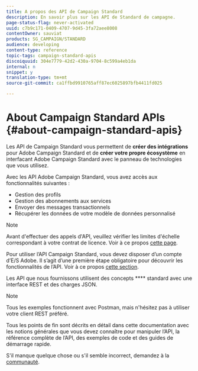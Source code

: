 ```yaml
---
title: A propos des API de Campaign Standard
description: En savoir plus sur les API de Standard de campagne.
page-status-flag: never-activated
uuid: c7b9c171-0409-4707-9d45-3fa72aee8008
contentOwner: sauviat
products: SG_CAMPAIGN/STANDARD
audience: developing
content-type: reference
topic-tags: campaign-standard-apis
discoiquuid: 304e7779-42d2-430a-9704-8c599a4eb1da
internal: n
snippet: y
translation-type: tm+mt
source-git-commit: ca1ffbd9910765aff87ec6025897bfb4411fd025

---
```



# About Campaign Standard APIs {#about-campaign-standard-apis}

Les API de Campaign Standard vous permettent de **créer des intégrations** pour Adobe Campaign Standard et de **créer votre propre écosystème** en interfacant Adobe Campaign Standard avec le panneau de technologies que vous utilisez.

Avec les API Adobe Campaign Standard, vous avez accès aux fonctionnalités suivantes :

* Gestion des profils
* Gestion des abonnements aux services
* Envoyer des messages transactionnels
* Récupérer les données de votre modèle de données personnalisé

>[!NOTE]
>
>Avant d&#39;effectuer des appels d&#39;API, veuillez vérifier les limites d&#39;échelle correspondant à votre contrat de licence. Voir à ce propos [cette page](https://helpx.adobe.com/legal/product-descriptions/campaign-standard.html#ITInfrastructureResourcesbyActiveProfilesTiers).

Pour utiliser l’API Campaign Standard, vous devez disposer d’un compte d’E/S Adobe. Il s’agit d’une première étape obligatoire pour découvrir les fonctionnalités de l’API.
Voir à ce propos [cette section](../../api/using/setting-up-api-access.md).

Les API que nous fournissons utilisent des concepts **** standard avec une interface REST et des charges JSON.

>[!NOTE]
>
>Tous les exemples fonctionnent avec Postman, mais n&#39;hésitez pas à utiliser votre client REST préféré.

Tous les points de fin sont décrits en détail dans cette documentation avec les notions générales que vous devez connaître pour manipuler l’API, la référence complète de l’API, des exemples de code et des guides de démarrage rapide.

S&#39;il manque quelque chose ou s&#39;il semble incorrect, demandez à la [communauté](https://help-forums.adobe.com/content/adobeforums/en/campaign-forum/adobe-campaign.html).